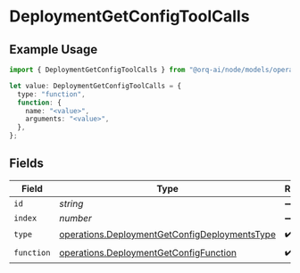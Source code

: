 # DeploymentGetConfigToolCalls

## Example Usage

```typescript
import { DeploymentGetConfigToolCalls } from "@orq-ai/node/models/operations";

let value: DeploymentGetConfigToolCalls = {
  type: "function",
  function: {
    name: "<value>",
    arguments: "<value>",
  },
};
```

## Fields

| Field                                                                                                          | Type                                                                                                           | Required                                                                                                       | Description                                                                                                    |
| -------------------------------------------------------------------------------------------------------------- | -------------------------------------------------------------------------------------------------------------- | -------------------------------------------------------------------------------------------------------------- | -------------------------------------------------------------------------------------------------------------- |
| `id`                                                                                                           | *string*                                                                                                       | :heavy_minus_sign:                                                                                             | N/A                                                                                                            |
| `index`                                                                                                        | *number*                                                                                                       | :heavy_minus_sign:                                                                                             | N/A                                                                                                            |
| `type`                                                                                                         | [operations.DeploymentGetConfigDeploymentsType](../../models/operations/deploymentgetconfigdeploymentstype.md) | :heavy_check_mark:                                                                                             | N/A                                                                                                            |
| `function`                                                                                                     | [operations.DeploymentGetConfigFunction](../../models/operations/deploymentgetconfigfunction.md)               | :heavy_check_mark:                                                                                             | N/A                                                                                                            |